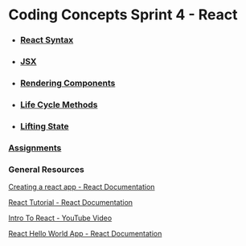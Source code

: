 # Coding Concepts Sprint 4 - React

* ### [React Syntax](react_syntax.md)
* ### [JSX](jsx.md)
* ### [Rendering Components](rendering_components.md)
* ### [Life Cycle Methods](life_cycle_methods.md)
* ### [Lifting State](lifting_state.md)

### [Assignments](./assignments.md)

### General Resources 
[Creating a react app - React Documentation](https://reactjs.org/docs/create-a-new-react-app.html#create-react-app)

[React Tutorial - React Documentation](https://reactjs.org/tutorial/tutorial.html#setup-option-1-write-code-in-the-browser)

[Intro To React - YouTube Video](https://www.youtube.com/watch?v=MhkGQAoc7bc)

[React Hello World App - React Documentation](https://reactjs.org/docs/rendering-elements.html)

